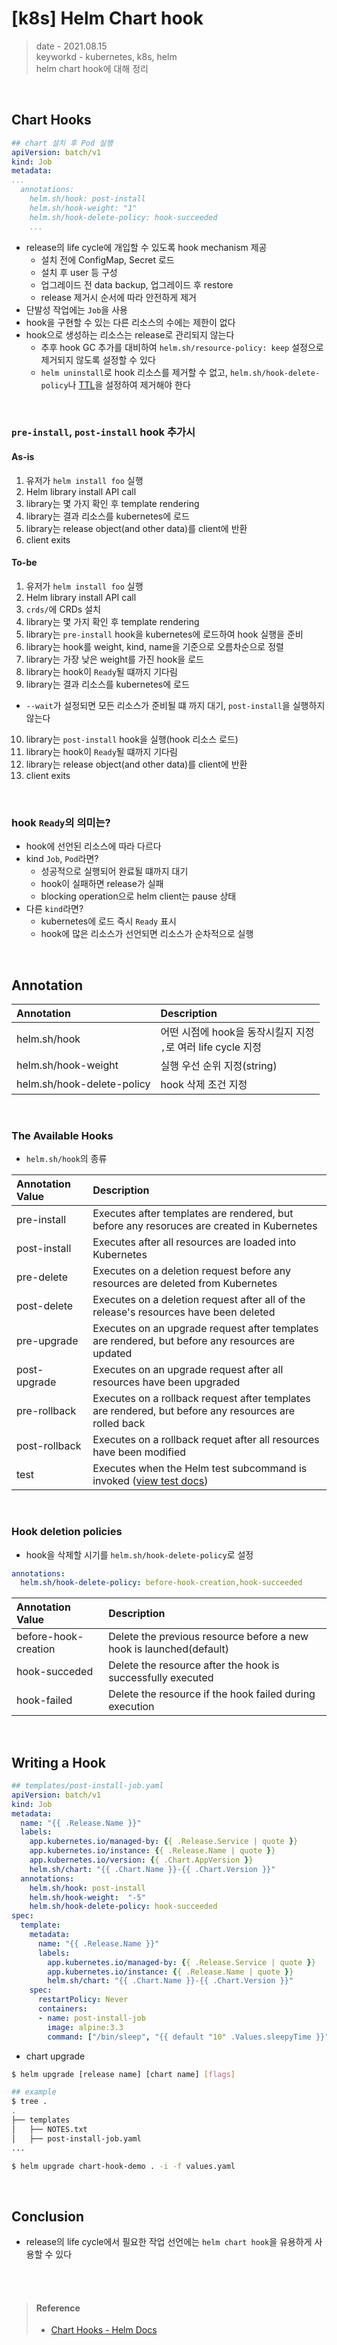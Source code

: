 # [k8s] Helm Chart hook
> date - 2021.08.15  
> keyworkd - kubernetes, k8s, helm  
> helm chart hook에 대해 정리  

<br>

## Chart Hooks
```yaml
## chart 설치 후 Pod 실행
apiVersion: batch/v1
kind: Job
metadata:
...
  annotations:
    helm.sh/hook: post-install
    helm.sh/hook-weight: "1"
    helm.sh/hook-delete-policy: hook-succeeded
    ...
```
* release의 life cycle에 개입할 수 있도록 hook mechanism 제공
  * 설치 전에 ConfigMap, Secret 로드
  * 설치 후 user 등 구성
  * 업그레이드 전 data backup, 업그레이드 후 restore
  * release 제거시 순서에 따라 안전하게 제거
* 단발성 작업에는 `Job`을 사용
* hook을 구현할 수 있는 다른 리소스의 수에는 제한이 없다
* hook으로 생성하는 리소스는 release로 관리되지 않는다
  * 추후 hook GC 추가를 대비하여 `helm.sh/resource-policy: keep` 설정으로 제거되지 않도록 설정할 수 있다
  * `helm uninstall`로 hook 리소스를 제거할 수 없고, `helm.sh/hook-delete-policy`나 [TTL](https://kubernetes.io/docs/concepts/workloads/controllers/ttlafterfinished/)을 설정하여 제거해야 한다

<br>

### `pre-install`, `post-install` hook 추가시

#### As-is
1. 유저가 `helm install foo` 실행
2. Helm library install API call
3. library는 몇 가지 확인 후 template rendering
4. library는 결과 리소스를 kubernetes에 로드
5. library는 release object(and other data)를 client에 반환
6. client exits

#### To-be
1. 유저가 `helm install foo` 실행
2. Helm library install API call
3. `crds/`에 CRDs 설치
4. library는 몇 가지 확인 후 template rendering
5. library는 `pre-install` hook을 kubernetes에 로드하여 hook 실행을 준비
6. library는 hook를 weight, kind, name을 기준으로 오름차순으로 정렬
7. library는 가장 낮은 weight를 가진 hook을 로드
8. library는 hook이 `Ready`될 떄까지 기다림
9. library는 결과 리소스를 kubernetes에 로드
  * `--wait`가 설정되면 모든 리소스가 준비될 떄 까지 대기, `post-install`을 실행하지 않는다
10. library는 `post-install` hook을 실행(hook 리소스 로드)
11. library는 hook이 `Ready`될 떄까지 기다림
12. library는 release object(and other data)를 client에 반환
13. client exits

<br>

### hook `Ready`의 의미는?
* hook에 선언된 리소스에 따라 다르다
* kind `Job`, `Pod`라면? 
  * 성공적으로 실행되어 완료될 떄까지 대기
  * hook이 실패하면 release가 실패
  * blocking operation으로 helm client는 pause 상태
* 다른 `kind`라면?
  * kubernetes에 로드 즉시 `Ready` 표시
  * hook에 많은 리소스가 선언되면 리소스가 순차적으로 실행


<br>

## Annotation
| Annotation | Description |
|:--|:--|
| helm.sh/hook | 어떤 시점에 hook을 동작시킬지 지정 <br>`,`로 여러 life cycle 지정 |
| helm.sh/hook-weight | 실행 우선 순위 지정(string) |
| helm.sh/hook-delete-policy | hook 삭제 조건 지정 |

<br>

### The Available Hooks
* `helm.sh/hook`의 종류

| Annotation Value | Description |
|:--|:--|
| pre-install | Executes after templates are rendered, but before any resoruces are created in Kubernetes |
| post-install | Executes after all resources are loaded into Kubernetes |
| pre-delete | Executes on a deletion request before any resources are deleted from Kubernetes |
| post-delete | Executes on a deletion request after all of the release's resources have been deleted |
| pre-upgrade | Executes on an upgrade request after templates are rendered, but before any resources are updated |
| post-upgrade | Executes on an upgrade request after all resources have been upgraded |
| pre-rollback | Executes on a rollback request after templates are rendered, but before any resources are rolled back |
| post-rollback | Executes on a rollback requet after all resources have been modified |
| test | Executes when the Helm test subcommand is invoked ([view test docs](https://helm.sh/docs/topics/chart_tests/)) |

<br>

### Hook deletion policies
* hook을 삭제할 시기를 `helm.sh/hook-delete-policy`로 설정
```yaml
annotations:
  helm.sh/hook-delete-policy: before-hook-creation,hook-succeeded
```

| Annotation Value | Description |
|:--|:--|
| before-hook-creation | Delete the previous resource before a new hook is launched(default) |
| hook-succeded | Delete the resource after the hook is successfully executed |
| hook-failed | Delete the resource if the hook failed during execution |


<br>

## Writing a Hook
```yaml
## templates/post-install-job.yaml
apiVersion: batch/v1
kind: Job
metadata:
  name: "{{ .Release.Name }}"
  labels:
    app.kubernetes.io/managed-by: {{ .Release.Service | quote }}
    app.kubernetes.io/instance: {{ .Release.Name | quote }}
    app.kubernetes.io/version: {{ .Chart.AppVersion }}
    helm.sh/chart: "{{ .Chart.Name }}-{{ .Chart.Version }}"
  annotations:
    helm.sh/hook: post-install
    helm.sh/hook-weight:  "-5"
    helm.sh/hook-delete-policy: hook-succeeded
spec:
  template:
    metadata:
      name: "{{ .Release.Name }}"
      labels:
        app.kubernetes.io/managed-by: {{ .Release.Service | quote }}
        app.kubernetes.io/instance: {{ .Release.Name | quote }}
        helm.sh/chart: "{{ .Chart.Name }}-{{ .Chart.Version }}"
    spec:
      restartPolicy: Never
      containers:
      - name: post-install-job
        image: alpine:3.3
        command: ["/bin/sleep", "{{ default "10" .Values.sleepyTime }}"]
```

* chart upgrade
```sh
$ helm upgrade [release name] [chart name] [flags]

## example
$ tree .
.
├── templates
│   ├── NOTES.txt
│   ├── post-install-job.yaml
...

$ helm upgrade chart-hook-demo . -i -f values.yaml
```

<br>

## Conclusion
* release의 life cycle에서 필요한 작업 선언에는 `helm chart hook`을 유용하게 사용할 수 있다

<br><br>

> #### Reference
> * [Chart Hooks - Helm Docs](https://helm.sh/docs/topics/charts_hooks/)
